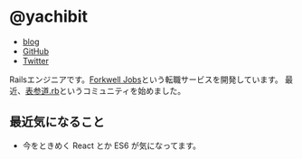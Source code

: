 # @yachibit

- [blog](http://yachibit.hateblo.jp/)
- [GitHub](https://github.com/yachibit)
- [Twitter](https://twitter.com/yachibit)

Railsエンジニアです。[Forkwell Jobs](https://jobs.forkwell.com/)という転職サービスを開発しています。
最近、[表参道.rb](http://omotesandorb.connpass.com/)というコミュニティを始めました。

## 最近気になること

- 今をときめく React とか ES6 が気になってます。
